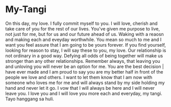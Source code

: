 # My-Tangi
On this day, my love. I fully commit myself to you. I will love, cherish and take care of you for the rest of our lives. You've given me purpose to live, not just for me, but for us and our future ahead of us. Waking with a reaosn and making each and eveyday worthwhile. You mean so much to me and I want you feel assure that I am going to be yours forever. If you find yourself, looking for reason to stay, I will say these to you, my love. Our relationship is not ordinary in a good way. Defying all odds of being together will make us stronger than any other relationships. Remember always, that leaving you and unloving you will never be an option for me. You are the best decision | have ever made and I am proud to say you are my better half in front of the people we love and others. I want to let them know that I am now with someone who loves me for me and will always stand by my side holding my hand and never let it go. I vow that I will always be here and I will never leave you. I love you and I will love you more each and everyday, my tangi. Tayo hanggang sa huli.
